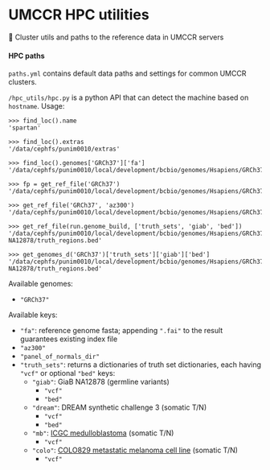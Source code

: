 # UMCCR HPC utilities

🐍 Cluster utils and paths to the reference data in UMCCR servers

#### HPC paths 

`paths.yml` contains default data paths and settings for common UMCCR clusters. 

`/hpc_utils/hpc.py` is a python API that can detect the machine based on `hostname`. Usage:

```
>>> find_loc().name
'spartan'

>>> find_loc().extras
'/data/cephfs/punim0010/extras'

>>> find_loc().genomes['GRCh37']['fa']
'/data/cephfs/punim0010/local/development/bcbio/genomes/Hsapiens/GRCh37/seq/GRCh37.fa'

>>> fp = get_ref_file('GRCh37')
'/data/cephfs/punim0010/local/development/bcbio/genomes/Hsapiens/GRCh37/seq/GRCh37.fa'

>>> get_ref_file('GRCh37', 'az300')
'/data/cephfs/punim0010/local/development/bcbio/genomes/Hsapiens/GRCh37/coverage/prioritize/cancer/az300.bed.gz'

>>> get_ref_file(run.genome_build, ['truth_sets', 'giab', 'bed'])
'/data/cephfs/punim0010/local/development/bcbio/genomes/Hsapiens/GRCh37/validation/giab-NA12878/truth_regions.bed'

>>> get_genomes_d('GRCh37')['truth_sets']['giab']['bed']
'/data/cephfs/punim0010/local/development/bcbio/genomes/Hsapiens/GRCh37/validation/giab-NA12878/truth_regions.bed'
```

Available genomes: 

- `"GRCh37"`

Available keys:

- `"fa"`: reference genome fasta; appending `".fai"` to the result guarantees existing index file
- `"az300"`
- `"panel_of_normals_dir"`
- `"truth_sets"`: returns a dictionaries of truth set dictionaries, each having `"vcf"` or optional `"bed"` keys:
  - `"giab"`:   GiaB NA12878 (germline variants)
    - `"vcf"`
    - `"bed"`
  - `"dream"`:  DREAM synthetic challenge 3 (somatic T/N)
    - `"vcf"`
    - `"bed"`
  - `"mb"`:     [ICGC medulloblastoma](https://www.nature.com/articles/ncomms10001) (somatic T/N)
    - `"vcf"`
  - `"colo"`:   [COLO829 metastatic melanoma cell line](https://www.ncbi.nlm.nih.gov/pmc/articles/PMC4837349) (somatic T/N)
    - `"vcf"`
